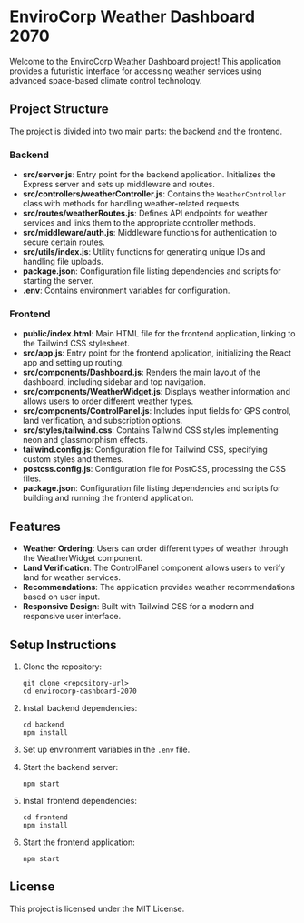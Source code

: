 # EnviroCorp Weather Dashboard 2070

Welcome to the EnviroCorp Weather Dashboard project! This application provides a futuristic interface for accessing weather services using advanced space-based climate control technology.

## Project Structure

The project is divided into two main parts: the backend and the frontend.

### Backend

- **src/server.js**: Entry point for the backend application. Initializes the Express server and sets up middleware and routes.
- **src/controllers/weatherController.js**: Contains the `WeatherController` class with methods for handling weather-related requests.
- **src/routes/weatherRoutes.js**: Defines API endpoints for weather services and links them to the appropriate controller methods.
- **src/middleware/auth.js**: Middleware functions for authentication to secure certain routes.
- **src/utils/index.js**: Utility functions for generating unique IDs and handling file uploads.
- **package.json**: Configuration file listing dependencies and scripts for starting the server.
- **.env**: Contains environment variables for configuration.

### Frontend

- **public/index.html**: Main HTML file for the frontend application, linking to the Tailwind CSS stylesheet.
- **src/app.js**: Entry point for the frontend application, initializing the React app and setting up routing.
- **src/components/Dashboard.js**: Renders the main layout of the dashboard, including sidebar and top navigation.
- **src/components/WeatherWidget.js**: Displays weather information and allows users to order different weather types.
- **src/components/ControlPanel.js**: Includes input fields for GPS control, land verification, and subscription options.
- **src/styles/tailwind.css**: Contains Tailwind CSS styles implementing neon and glassmorphism effects.
- **tailwind.config.js**: Configuration file for Tailwind CSS, specifying custom styles and themes.
- **postcss.config.js**: Configuration file for PostCSS, processing the CSS files.
- **package.json**: Configuration file listing dependencies and scripts for building and running the frontend application.

## Features

- **Weather Ordering**: Users can order different types of weather through the WeatherWidget component.
- **Land Verification**: The ControlPanel component allows users to verify land for weather services.
- **Recommendations**: The application provides weather recommendations based on user input.
- **Responsive Design**: Built with Tailwind CSS for a modern and responsive user interface.

## Setup Instructions

1. Clone the repository:
   ```
   git clone <repository-url>
   cd envirocorp-dashboard-2070
   ```

2. Install backend dependencies:
   ```
   cd backend
   npm install
   ```

3. Set up environment variables in the `.env` file.

4. Start the backend server:
   ```
   npm start
   ```

5. Install frontend dependencies:
   ```
   cd frontend
   npm install
   ```

6. Start the frontend application:
   ```
   npm start
   ```

## License

This project is licensed under the MIT License.
